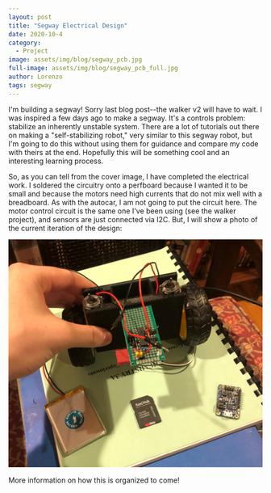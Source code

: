 ```yaml
---
layout: post
title: "Segway Electrical Design"
date: 2020-10-4
category:
  - Project
image: assets/img/blog/segway_pcb.jpg
full-image: assets/img/blog/segway_pcb_full.jpg
author: Lorenzo
tags: segway
---
```


I'm building a segway! Sorry last blog post--the walker v2 will have to wait. I was inspired a few days ago to make a segway. It's a controls problem: stabilize an inherently unstable system. There are a lot of tutorials out there on making a "self-stabilizing robot," very similar to this segway robot, but I'm going to do this without using them for guidance and compare my code with theirs at the end. Hopefully this will be something cool and an interesting learning process.

So, as you can tell from the cover image, I have completed the electrical work. I soldered the circuitry onto a perfboard because I wanted it to be small and because the motors need high currents that do not mix well with a breadboard. As with the autocar, I am not going to put the circuit here. The motor control circuit is the same one I've been using (see the walker project), and sensors are just connected via I2C. But, I will show a photo of the current iteration of the design:

![My setup](/assets/img/blog/segway_design_v0.jpg)

More information on how this is organized to come!
